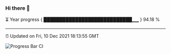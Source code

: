 ### Hi there 👋

⏳ Year progress { ████████████████████████████▁▁ } 94.18 %

---

⏰ Updated on Fri, 10 Dec 2021 18:13:55 GMT

![Progress Bar CI](https://github.com/liununu/liununu/workflows/Progress%20Bar%20CI/badge.svg)
